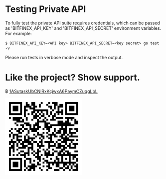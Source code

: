 # Testing Private API

To fully test the private API suite requires credentials, which can be passed as 'BITFINEX_API_KEY' and 'BITFINEX_API_SECRET' environment variables. For example:

    $ BITFINEX_API_KEY=<API key> BITFINEX_API_SECRET=<key secret> go test -v

Please run tests in verbose mode and inspect the output.

# Like the project? Show support.

฿ [1ASutaskUbCNiRxKcjwxA6PaymCZuqgLbL](bitcoin:17JKH8zRVM22SuYdYgfHJkgBQtUtYbRoJy?amount=0.01&label=Andrius%20Sutas&message=bitfinex-go)

![1ASutaskUbCNiRxKcjwxA6PaymCZuqgLbl](img/btc.png)
